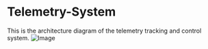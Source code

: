 # Telemetry-System
This is the architecture diagram of the telemetry tracking and control system.
![Image](https://drive.google.com/uc?export=view&id=1eiVxLPDBRoN8kMfqxZ3pMGk1MwT9Zabf)
